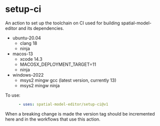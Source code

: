 # setup-ci

An action to set up the toolchain on CI used for building spatial-model-editor and its dependencies.

- ubuntu-20.04
  - clang 18
  - ninja
- macos-13
  - xcode 14.3
  - MACOSX_DEPLOYMENT_TARGET=11
  - ninja
- windows-2022
  - msys2 mingw gcc (latest version, currently 13)
  - msys2 mingw ninja

To use:

```yaml
      - uses: spatial-model-editor/setup-ci@v1
```

When a breaking change is made the version tag should be incremented here and in the workflows that use this action.
